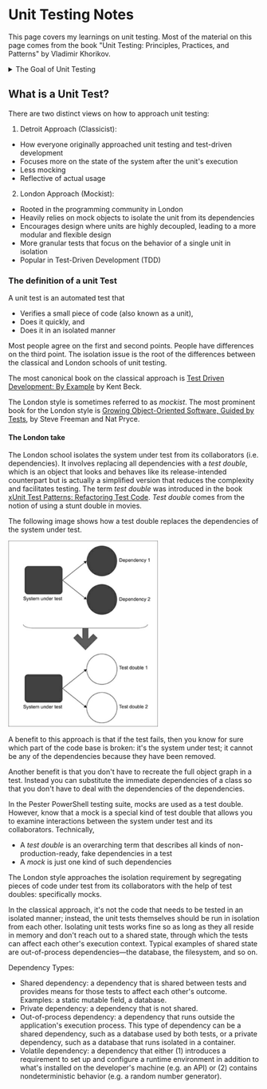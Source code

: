 # Unit Testing Notes

This page covers my learnings on unit testing. Most of the material on this page comes from the book "Unit Testing: Principles, Practices, and Patterns" by Vladimir Khorikov.

<details><summary>The Goal of Unit Testing</summary>

## Goal of Unit Testing
Code tends to deteriorate. Each time you change something in a code base, the amount of disorder in it, or entropy, increases. Without proper care, such as constant cleaning and refactoring, the system becomes increasingly complex and disorganized. Tests help overturn this tendency.

The goal of unit testing is to enable sustainable growth of the software project. As projects progress through their lifecycle, stagnation occurs when there are no tests or the tests are of poor quality.

<img src='img/20240157-095728.png' width=500px>

Keep in mind that not every test holds the same importance. While certain tests significantly enhance the quality of software, others may not be as effective. These less helpful tests often lead to unnecessary alerts, fail to detect regression issues, and can be cumbersome and challenging to maintain. It's common to get caught up in creating unit tests just for the sake of it, without truly understanding if they are beneficial to the project.

> Code is a liability, not an asset. The more code you introduce, the more you extend the surface area for potential bugs in your software, and the higher the project's upkeep cost. It's always better to solve problems with as little code as possible. Tests are code too.

## About Code Coverage

A coverage metric shows how much source code a test suite examines, from none to 100%. However, code coverage metrics don't tell the full story for two reasons:
  
1. You can't guarantee that the test verifies all possible outcomes. 
2. No coverage metric can take into account code paths in external libraries

Per #1 above, code has explicit outcomes and implicit outcomes. An example of an explicit outcome is a value returned by a function. An example of an implicit outcome is a modification to a file by a function that returns no value. Code coverage metrics don't guarantee that the underlying code is tested; it only guarantees that the code has been executed at some point.

Per #2 above, external code paths may yield different results based on the input, and there's no way to see if your tests account for all possible outcomes.

> Targeting a specific coverage number creates a perverse incentive that goes against the goal of unit testing.

The best way to view a coverage metric is as an indicator, not a goal in and of itself. It's good to have a high level of coverage in core parts of your system.  It's bad to make this high level a requirement.

## Successful Test Suites

A successful test suite has the following properties:

- It's integrated into the development cycle
- It targets only the most important parts of your code base
- It provides maximum value with minimum maintenance costs

The only point in having automated tests is if you constantly use them. All tests should execute on every code change, even the smallest one.

Not all parts of your code base are worth the same attention in terms of unit testing. It's important to direct your unit testing efforts to the most critical parts of the system; then verify the other parts of the system only briefly or indirectly.

The most critical part of the system is the _domain model_. The domain model refers to a conceptual model that represents the various entities, their attributes, roles, and relationship within a specific domain of knowledge or business. 

The _domain model_ should be where most of the unit testing effort takes place.

All other parts of the system can be divided into three categories:

- Infrastructure code
- External services and dependencies, such as the database and third-party systems
- Code that glues everything together

To follow this model, it's important to isolate the domain model from the non-essential parts of the code base.

The most difficult part of unit testing is achieving maximum value with minimum maintenance costs. The only way to achieve the goal of unit testing is to 

- Learn how to differentiate between a good test and a bad test
- Be able to refactor a test to make it more valuable

</details>

## What is a Unit Test?

There are two distinct views on how to approach unit testing:

1. Detroit Approach (Classicist):
  - How everyone originally approached unit testing and test-driven development
  - Focuses more on the state of the system after the unit's execution
  - Less mocking
  - Reflective of actual usage

2. London Approach (Mockist):
  - Rooted in the programming community in London
  - Heavily relies on mock objects to isolate the unit from its dependencies
  - Encourages design where units are highly decoupled, leading to a more modular and flexible design
  - More granular tests that focus on the behavior of a single unit in isolation
  - Popular in Test-Driven Development (TDD)

### The definition of a unit Test

A unit test is an automated test that

- Verifies a small piece of code (also known as a unit),
- Does it quickly, and
- Does it in an isolated manner

Most people agree on the first and second points. People have differences on the third point. The isolation issue is the root of the differences between the classical and London schools of unit testing.

The most canonical book on the classical approach is [Test Driven Development: By Example](https://www.amazon.com/Growing-Object-Oriented-Software-Guided-Tests/dp/0321503627/ref=sr_1_1?crid=23PA6751RMJS7&keywords=growing+object-oriented+software%2C+guided+by+tests&qid=1704477374&sprefix=Growing+object-o%2Caps%2C97&sr=8-1) by Kent Beck.

The London style is sometimes referred to as _mockist_. The most prominent book for the London style is [Growing Object-Oriented Software, Guided by Tests](https://www.amazon.com/Growing-Object-Oriented-Software-Guided-Tests/dp/0321503627/ref=sr_1_1?crid=23PA6751RMJS7&keywords=growing+object-oriented+software%2C+guided+by+tests&qid=1704477374&sprefix=Growing+object-o%2Caps%2C97&sr=8-1), by Steve Freeman and Nat Pryce.

#### The London take

The London school isolates the system under test from its collaborators (i.e. dependencies). It involves replacing all dependencies with a _test double_, which is an object that looks and behaves like its release-intended counterpart but is actually a simplified version that reduces the complexity and facilitates testing.  The term _test double_ was introduced in the book [xUnit Test Patterns: Refactoring Test Code](https://www.amazon.com/xUnit-Test-Patterns-Refactoring-Addison-Wesley-ebook/dp/B004X1D36K/ref=sr_1_1?crid=2PVQI7B8WYTKH&keywords=xunit+test+patterns&qid=1704477623&sprefix=xunit+test+patterns%2Caps%2C95&sr=8-1). _Test double_ comes from the notion of using a stunt double in movies.

The following image shows how a test double replaces the dependencies of the system under test. 

<img src='img/20240102-120210.png' width=300px>

A benefit to this approach is that if the test fails, then you know for sure which part of the code base is broken: it's the system under test; it cannot be any of the dependencies because they have been removed.

Another benefit is that you don't have to recreate the full object graph in a test. Instead you can substitute the immediate dependencies of a class so that you don't have to deal with the dependencies of the dependencies.

In the Pester PowerShell testing suite, mocks are used as a test double. However, know that a mock is a special kind of test double that allows you to examine interactions between the system under test and its collaborators. Technically,

- A _test double_ is an overarching term that describes all kinds of non-production-ready, fake dependencies in a test
- A _mock_ is just one kind of such dependencies

The London style approaches the isolation requirement by segregating pieces of code under test from its collaborators with the help of test doubles: specifically mocks.

In the classical approach, it's not the code that needs to be tested in an isolated manner; instead, the unit tests themselves should be run in isolation from each other. Isolating unit tests works fine so as long as they all reside in memory and don't reach out to a shared state, through which the tests can affect each other's execution context.  Typical examples of shared state are out-of-process dependencies&mdash;the database, the filesystem, and so on.

Dependency Types: 

- Shared dependency: a dependency that is shared between tests and provides means for those tests to affect each other's outcome. Examples: a static mutable field, a database.
- Private dependency: a dependency that is not shared.
- Out-of-process dependency: a dependency that runs outside the application's execution process. This type of dependency can be a shared dependency, such as a database used by both tests, or a private dependency, such as a database that runs isolated in a container.
- Volatile dependency: a dependency that either (1) introduces a requirement to set up and configure a runtime environment in addition to what's installed on the developer's machine (e.g. an API) or (2) contains nondeterministic behavior (e.g. a random number generator).




